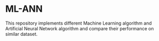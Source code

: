 # ML-ANN
This repository implements different Machine Learning algorithm and Artificial Neural Network algorithm and compare their performance on similar dataset.

